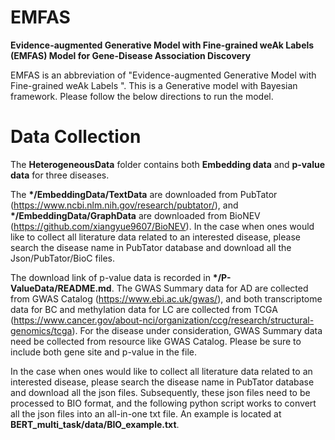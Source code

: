 # EMFAS
**Evidence-augmented Generative Model with Fine-grained weAk Labels (EMFAS) Model for Gene-Disease Association Discovery**

EMFAS is an abbreviation of "Evidence-augmented Generative Model with Fine-grained weAk Labels ". This is a Generative model with Bayesian framework. Please follow the below directions to run the model.

# Data Collection
The **HeterogeneousData** folder contains both **Embedding data** and **p-value data** for three diseases. 

The **\*/EmbeddingData/TextData** are downloaded from PubTator (https://www.ncbi.nlm.nih.gov/research/pubtator/), and **\*/EmbeddingData/GraphData** are downloaded from BioNEV (https://github.com/xiangyue9607/BioNEV). 
In the case when ones would like to collect all literature data related to an interested disease, please search the disease name in PubTator database and download all the Json/PubTator/BioC files.

The download link of p-value data is recorded in **\*/P-ValueData/README.md**. The GWAS Summary data for AD are collected from GWAS Catalog (https://www.ebi.ac.uk/gwas/), and both transcriptome data for BC and methylation data for LC are collected from TCGA (https://www.cancer.gov/about-nci/organization/ccg/research/structural-genomics/tcga). For the disease under consideration, GWAS Summary data need be collected from resource like GWAS Catalog. Please be sure to include both gene site and p-value in the file.

In the case when ones would like to collect all literature data related to an interested disease, please search the disease name in PubTator database and download all the json files. Subsequently, these json files need to be processed to BIO format, and the following python script works to convert all the json files into an all-in-one txt file. An example is located at **BERT_multi_task/data/BIO_example.txt**.

